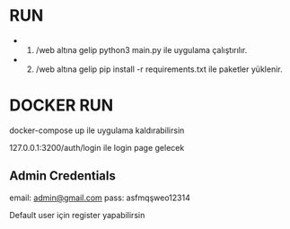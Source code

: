 # RUN

 -  1) /web altına gelip python3 main.py ile uygulama çalıştırılır.

 - 2) /web altına gelip pip install -r requirements.txt ile paketler yüklenir.


 # DOCKER RUN

 docker-compose up ile uygulama kaldırabilirsin

 127.0.0.1:3200/auth/login ile login page gelecek


 ## Admin Credentials
 email: admin@gmail.com 
 pass: asfmqşweo12314

 Default user için register yapabilirsin

